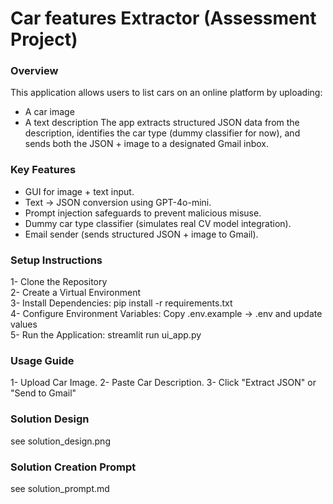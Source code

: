 # Car features Extractor (Assessment Project)

### Overview
This application allows users to list cars on an online platform by uploading:
- A car image
- A text description
The app extracts structured JSON data from the description, identifies the car type (dummy classifier for now), and sends both the JSON + image to a designated Gmail inbox.

### Key Features
- GUI for image + text input.
- Text → JSON conversion using GPT-4o-mini.
- Prompt injection safeguards to prevent malicious misuse.
- Dummy car type classifier (simulates real CV model integration).
- Email sender (sends structured JSON + image to Gmail).

### Setup Instructions
1- Clone the Repository  
2- Create a Virtual Environment  
3- Install Dependencies: pip install -r requirements.txt  
4- Configure Environment Variables: Copy .env.example → .env and update values  
5- Run the Application: streamlit run ui_app.py

### Usage Guide
1- Upload Car Image.
2- Paste Car Description.
3- Click "Extract JSON" or "Send to Gmail"

### Solution Design
see solution_design.png

### Solution Creation Prompt
see solution_prompt.md
